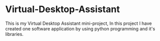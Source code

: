 # Virtual-Desktop-Assistant
This is my Virtual Desktop Assistant mini-project, In this project I have created one software application by using python programming and it's libraries.
